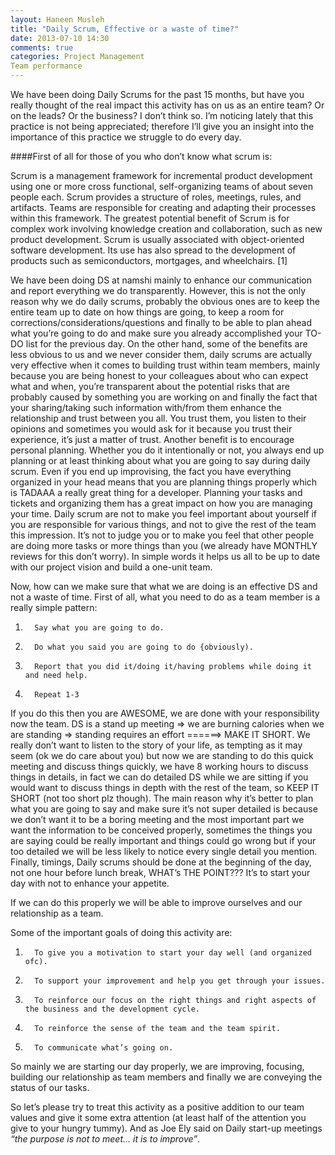 ```yaml
---
layout: Haneen Musleh
title: "Daily Scrum, Effective or a waste of time?"
date: 2013-07-10 14:30
comments: true
categories: Project Management
Team performance
---
```


We have been doing Daily Scrums for the past 15 months, but have you really thought of the real impact this activity has on us as an entire team? Or on the leads? Or the business? I don’t think so. I’m noticing lately that this practice is not being appreciated; therefore I’ll give you an insight into the importance of this practice we struggle to do every day.

 

<!-- more -->

 

####First of all for those of you who don’t know what scrum is:

Scrum is a management framework for incremental product development using one or more cross functional, self-organizing teams of about seven people each. Scrum provides a structure of roles, meetings, rules, and artifacts. Teams are responsible for creating and adapting their processes within this framework. The greatest potential benefit of Scrum is for complex work involving knowledge creation and collaboration, such as new product development. Scrum is usually associated with object-oriented software development. Its use has also spread to the development of products such as semiconductors, mortgages, and wheelchairs. [1]

We have been doing DS at namshi mainly to enhance our communication and report everything we do transparently. However, this is not the only reason why we do daily scrums, probably the obvious ones are to keep the entire team up to date on how things are going, to keep a room for corrections/considerations/questions and finally to be able to plan ahead what you’re going to do and make sure you already accomplished your TO-DO list for the previous day.  On the other hand, some of the benefits are less obvious to us and we never consider them, daily scrums are actually very effective when it comes to building trust within team members, mainly because you are being honest to your colleagues about who can expect what and when, you’re transparent about the potential risks that are probably caused by something you are working on and finally the fact that your sharing/taking such information with/from them enhance the relationship and trust between you all. You trust them, you listen to their opinions and sometimes you would ask for it because you trust their experience, it’s just a matter of trust. Another benefit is to encourage personal planning. Whether you do it intentionally or not, you always end up planning or at least thinking about what you are going to say during daily scrum. Even if you end up improvising, the fact you have everything organized in your head means that you are planning things properly which is TADAAA a really great thing for a developer. Planning your tasks and tickets and organizing them has a great impact on how you are managing your time. Daily scrum are not to make you feel important about yourself if you are responsible for various things, and not to give the rest of the team this impression. It’s not to judge you or to make you feel that other people are doing more tasks or more things than you (we already have MONTHLY reviews for this don’t worry). In simple words it helps us all to be up to date with our project vision and build a one-unit team.

Now, how can we make sure that what we are doing is an effective DS and not a waste of time. First of all, what you need to do as a team member is a really simple pattern:

1.       Say what you are going to do.

2.       Do what you said you are going to do {obviously).

3.       Report that you did it/doing it/having problems while doing it and need help.

4.       Repeat 1-3

If you do this then you are AWESOME, we are done with your responsibility now the team. DS is a stand up meeting => we are burning calories when we are standing => standing requires an effort ======> MAKE IT SHORT. We really don’t want to listen to the story of your life, as tempting as it may seem (ok we do care about you) but now we are standing to do this quick meeting and discuss things quickly, we have 8 working hours to discuss things in details, in fact we can do detailed DS while we are sitting if you would want to discuss things in depth with the rest of the team, so KEEP IT SHORT (not too short plz though).  The main reason why it’s better to plan what you are going to say and make sure it’s not super detailed is because we don’t want it to be a boring meeting and the most important part we want the information to be conceived properly, sometimes the things you are saying could be really important and things could go wrong but if your too detailed we will be less likely to notice every single detail you mention. Finally, timings, Daily scrums should be done at the beginning of the day, not one hour before lunch break, WHAT’s THE POINT??? It’s to start your day with not to enhance your appetite.

If we can do this properly we will be able to improve ourselves and our relationship as a team.

Some of the important goals of doing this activity are:

1.       To give you a motivation to start your day well (and organized ofc).

2.       To support your improvement and help you get through your issues.

3.       To reinforce our focus on the right things and right aspects of the business and the development cycle.

4.       To reinforce the sense of the team and the team spirit.

5.       To communicate what’s going on.

So mainly we are starting our day properly, we are improving, focusing, building our relationship as team members and finally we are conveying the status of our tasks.

 

So let’s please try to treat this activity as a positive addition to our team values and give it some extra attention (at least half of the attention you give to your hungry tummy). And as Joe Ely said on Daily start-up meetings  *“the purpose is not to meet… it is to improve”*.

 
